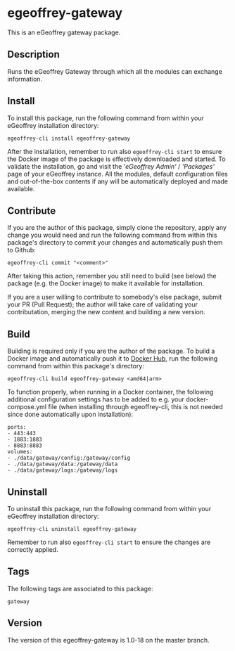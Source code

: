 # egeoffrey-gateway

This is an eGeoffrey gateway package.

## Description

Runs the eGeoffrey Gateway through which all the modules can exchange information.

## Install

To install this package, run the following command from within your eGeoffrey installation directory:
```
egeoffrey-cli install egeoffrey-gateway
```
After the installation, remember to run also `egeoffrey-cli start` to ensure the Docker image of the package is effectively downloaded and started.
To validate the installation, go and visit the *'eGeoffrey Admin'* / *'Packages'* page of your eGeoffrey instance. All the modules, default configuration files and out-of-the-box contents if any will be automatically deployed and made available.
## Contribute

If you are the author of this package, simply clone the repository, apply any change you would need and run the following command from within this package's directory to commit your changes and automatically push them to Github:
```
egeoffrey-cli commit "<comment>"
```
After taking this action, remember you still need to build (see below) the package (e.g. the Docker image) to make it available for installation.

If you are a user willing to contribute to somebody's else package, submit your PR (Pull Request); the author will take care of validating your contributation, merging the new content and building a new version.

## Build

Building is required only if you are the author of the package. To build a Docker image and automatically push it to [Docker Hub](https://hub.docker.com/r/egeoffrey/egeoffrey-gateway), run the following command from within this package's directory:
```
egeoffrey-cli build egeoffrey-gateway <amd64|arm>
```
To function properly, when running in a Docker container, the following additional configuration settings has to be added to e.g. your docker-compose.yml file (when installing through egeoffrey-cli, this is not needed since done automatically upon installation):
```
ports:
- 443:443
- 1883:1883
- 8883:8883
volumes:
- ./data/gateway/config:/gateway/config
- ./data/gateway/data:/gateway/data
- ./data/gateway/logs:/gateway/logs
```

## Uninstall

To uninstall this package, run the following command from within your eGeoffrey installation directory:
```
egeoffrey-cli uninstall egeoffrey-gateway
```
Remember to run also `egeoffrey-cli start` to ensure the changes are correctly applied.
## Tags

The following tags are associated to this package:
```
gateway
```

## Version

The version of this egeoffrey-gateway is 1.0-18 on the master branch.
